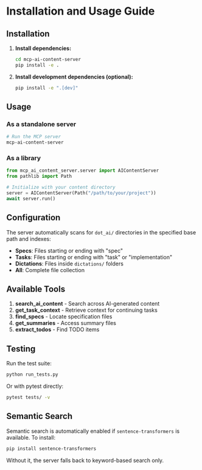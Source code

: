 # Installation and Usage Guide

## Installation

1. **Install dependencies:**
   ```bash
   cd mcp-ai-content-server
   pip install -e .
   ```

2. **Install development dependencies (optional):**
   ```bash
   pip install -e ".[dev]"
   ```

## Usage

### As a standalone server

```bash
# Run the MCP server
mcp-ai-content-server
```

### As a library

```python
from mcp_ai_content_server.server import AIContentServer
from pathlib import Path

# Initialize with your content directory
server = AIContentServer(Path("/path/to/your/project"))
await server.run()
```

## Configuration

The server automatically scans for `dot_ai/` directories in the specified base path and indexes:

- **Specs**: Files starting or ending with "spec"
- **Tasks**: Files starting or ending with "task" or "implementation"  
- **Dictations**: Files inside `dictations/` folders
- **All**: Complete file collection

## Available Tools

1. **search_ai_content** - Search across AI-generated content
2. **get_task_context** - Retrieve context for continuing tasks
3. **find_specs** - Locate specification files
4. **get_summaries** - Access summary files
5. **extract_todos** - Find TODO items

## Testing

Run the test suite:

```bash
python run_tests.py
```

Or with pytest directly:

```bash
pytest tests/ -v
```

## Semantic Search

Semantic search is automatically enabled if `sentence-transformers` is available. To install:

```bash
pip install sentence-transformers
```

Without it, the server falls back to keyword-based search only.
